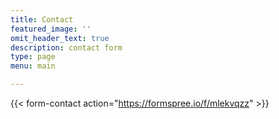```yaml
---
title: Contact
featured_image: ''
omit_header_text: true
description: contact form
type: page
menu: main

---
```


<!-- Using [Formspree](https://formspree.io/).  -->

{{< form-contact action="https://formspree.io/f/mlekvqzz"  >}}
